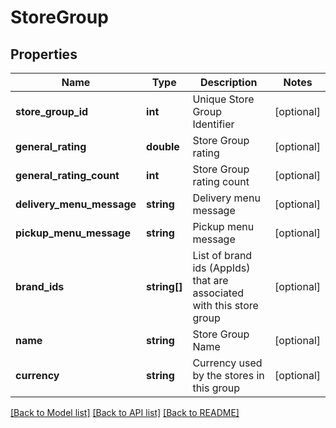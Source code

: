# StoreGroup

## Properties
Name | Type | Description | Notes
------------ | ------------- | ------------- | -------------
**store_group_id** | **int** | Unique Store Group Identifier | [optional] 
**general_rating** | **double** | Store Group rating | [optional] 
**general_rating_count** | **int** | Store Group rating count | [optional] 
**delivery_menu_message** | **string** | Delivery menu message | [optional] 
**pickup_menu_message** | **string** | Pickup menu message | [optional] 
**brand_ids** | **string[]** | List of brand ids (AppIds) that are associated with this store group | [optional] 
**name** | **string** | Store Group Name | [optional] 
**currency** | **string** | Currency used by the stores in this group | [optional] 

[[Back to Model list]](../README.md#documentation-for-models) [[Back to API list]](../README.md#documentation-for-api-endpoints) [[Back to README]](../README.md)


